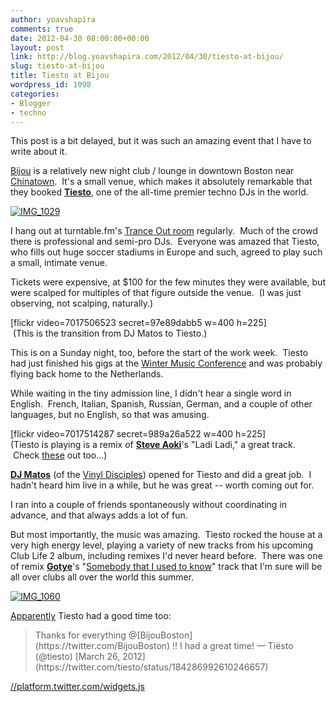 ```yaml
---
author: yoavshapira
comments: true
date: 2012-04-30 08:00:00+00:00
layout: post
link: http://blog.yoavshapira.com/2012/04/30/tiesto-at-bijou/
slug: tiesto-at-bijou
title: Tiesto at Bijou
wordpress_id: 1098
categories:
- Blogger
- techno
---
```


This post is a bit delayed, but it was such an amazing event that I have to write about it.  
  
[Bijou](http://bijouboston.com/) is a relatively new night club / lounge in downtown Boston near [Chinatown](http://en.wikipedia.org/wiki/Chinatown,_Boston).  It's a small venue, which makes it absolutely remarkable that they booked [**Tiesto**](http://www.tiesto.com/Tiesto-home), one of the all-time premier techno DJs in the world.  
  


[![IMG_1029](http://farm8.staticflickr.com/7223/7017516047_febeafcb0f.jpg)](http://www.flickr.com/photos/yoavshapira/7017516047/)

  
I hang out at turntable.fm's [Trance Out room](http://turntable.fm/trance_out) regularly.  Much of the crowd there is professional and semi-pro DJs.  Everyone was amazed that Tiesto, who fills out huge soccer stadiums in Europe and such, agreed to play such a small, intimate venue.  
  
Tickets were expensive, at $100 for the few minutes they were available, but were scalped for multiples of that figure outside the venue.  (I was just observing, not scalping, naturally.)  
  


[flickr video=7017506523 secret=97e89dabb5 w=400 h=225]  
 (This is the transition from DJ Matos to Tiesto.)

  
This is on a Sunday night, too, before the start of the work week.  Tiesto had just finished his gigs at the [Winter Music Conference](http://wintermusicconference.com/) and was probably flying back home to the Netherlands.  
  
While waiting in the tiny admission line, I didn't hear a single word in English.  French, Italian, Spanish, Russian, German, and a couple of other languages, but no English, so that was amusing.  
  


[flickr video=7017514287 secret=989a26a522 w=400 h=225]  
(Tiesto is playing is a remix of **[Steve Aoki](http://en.wikipedia.org/wiki/Steve_Aoki)**'s "Ladi Ladi," a great track.  Check [these](http://www.youtube.com/watch?v=sST9yUevUVQ) out too...)

  
**[DJ Matos](https://www.facebook.com/djmatos)** (of the [Vinyl Disciples](http://www.vinyldisciples.com/)) opened for Tiesto and did a great job.  I hadn't heard him live in a while, but he was great -- worth coming out for.  
  
I ran into a couple of friends spontaneously without coordinating in advance, and that always adds a lot of fun.  
  
But most importantly, the music was amazing.  Tiesto rocked the house at a very high energy level, playing a variety of new tracks from his upcoming Club Life 2 album, including remixes I'd never heard before.  There was one of remix **[Gotye](http://gotye.com/)**'s "[Somebody that I used to know](http://www.youtube.com/watch?v=8UVNT4wvIGY)" track that I'm sure will be all over clubs all over the world this summer.  
  


[![IMG_1060](http://farm8.staticflickr.com/7263/6871368420_05370443b6.jpg)](http://www.flickr.com/photos/yoavshapira/6871368420/)

  
[Apparently](https://twitter.com/#!/tiesto/status/184286992610246657) Tiesto had a good time too:  
  


<blockquote>Thanks for everything @[BijouBoston](https://twitter.com/BijouBoston) !! I had a great time!  
— Tiësto (@tiesto) [March 26, 2012](https://twitter.com/tiesto/status/184286992610246657)</blockquote>

[//platform.twitter.com/widgets.js](//platform.twitter.com/widgets.js)

  

